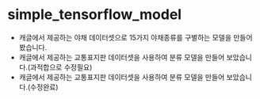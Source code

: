 # simple_tensorflow_model
* 캐글에서 제공하는 야채 데이터셋으로 15가지 야채종류를 구별하는 모델을 만들어봤습니다.
* 캐글에서 제공하는 교통표지판 데이터셋을 사용하여 분류 모델을 만들어 보았습니다.(과적합으로 수정필요)
* 캐글에서 제공하는 교통표지판 데이터셋을 사용하여 분류 모델을 만들어 보았습니다.(수정완료)
